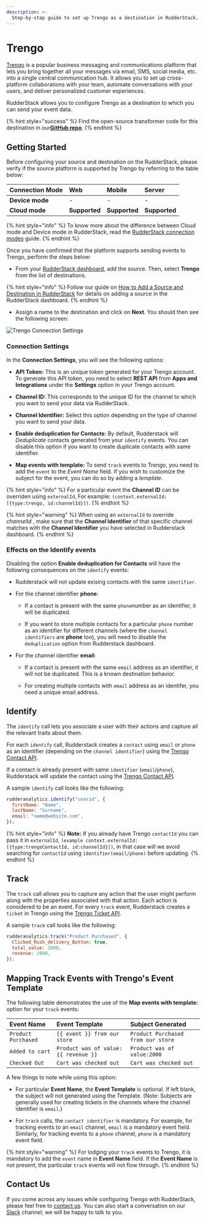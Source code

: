 ```yaml
---
description: >-
  Step-by-step guide to set up Trengo as a destination in RudderStack.
---
```


# Trengo

[Trengo](https://trengo.com/en) is a popular business messaging and communications platform that lets you bring together all your messages via email, SMS, social media, etc. into a single central communication hub. It allows you to set up cross-platform collaborations with your team, automate conversations with your users, and deliver personalized customer experiences.

RudderStack allows you to configure Trengo as a destination to which you can send your event data.

{% hint style="success" %}
Find the open-source transformer code for this destination in our[**GitHub repo**](https://github.com/rudderlabs/rudder-transformer/tree/master/v0/destinations/trengo).
{% endhint %}

## Getting Started

Before configuring your source and destination on the RudderStack, please verify if the source platform is supported by Trengo by referring to the table below:

| **Connection Mode** | **Web** | **Mobile** | **Server** |
| :--- | :--- | :--- | :--- |
| **Device mode** | - | - | - |
| **Cloud** **mode** | **Supported** | **Supported** | **Supported** |

{% hint style="info" %}
To know more about the difference between Cloud mode and Device mode in RudderStack, read the [RudderStack connection modes](https://docs.rudderstack.com/get-started/rudderstack-connection-modes) guide.
{% endhint %}

Once you have confirmed that the platform supports sending events to Trengo, perform the steps below:

- From your [RudderStack dashboard](https://app.rudderlabs.com/), add the source. Then, select **Trengo** from the list of destinations.

{% hint style="info" %}
Follow our guide on [How to Add a Source and Destination in RudderStack](https://docs.rudderstack.com/how-to-guides/adding-source-and-destination-rudderstack) for details on adding a source in the RudderStack dashboard.
{% endhint %}

- Assign a name to the destination and click on **Next**. You should then see the following screen:

![Trengo Connection Settings](../.gitbook/assets/trengo-config.png)

### Connection Settings

In the **Connection Settings**, you will see the following options:

- **API Token:** This is an unique token generated for your Trengo account. To generate this API token, you need to select **REST API** from **Apps and Integrations** under the **Settings** option in your Trengo account.

- **Channel ID:** This corresponds to the unique ID for the channel to which you want to send your data via RudderStack.

- **Channel Identifier:** Select this option depending on the type of channel you want to send your data.

- **Enable deduplication for Contacts:** By default, Rudderstack will _Deduplicate_ contacts generated from your `identify` events. You can disable this option if you want to create duplicate contacts with same identifier.

- **Map events with template:** To send `track` events to Trengo, you need to add the `event` to the _Event Name_ field. If you wish to customize the subject for the event, you can do so by adding a _template_.

{% hint style="info" %}
For a particular event the **Channel ID** can be overriden using `externalId`, For example: `(context.externalId: [{type:trengo, id:channelId}])`.
{% endhint %}

{% hint style="warning" %}
When using an `externalId` to override _channelId_ , make sure that the **Channel Identifier** of that specific channel matches with the **Channel Identifier** you have selected in Rudderstack dashboard.
{% endhint %}


### Effects on the Identify events

Disabling the option **Enable deduplication for Contacts** will have the following consequences on the `identify` events:

- Rudderstack will not update exising contacts with the same `identifier`.

- For the channel identifier **phone**:

  - If a contact is present with the same `phone`number as an identifier, it will be duplicated.

  - If you want to store multiple contacts for a particular `phone` number as an identifier for different channels (where the `channel identifiers` are **phone** too), you will need to disable the `deduplication` option from Rudderstack dashboard.


- For the channel identifier **email**:
  
  - If a contact is present with the same `email` address as an identifier, it will not be duplicated. This is a known destination behavior.

  - For creating multiple contacts with `email` address as an identifer, you need a unique email address.


## Identify

The `identify` call lets you associate a user with their actions and capture all the relevant traits about them. 

For each `identify` call, Rudderstack creates a `contact` using `email` or `phone` as an identifier (depending on the `channel identifier`) using the [Trengo Contact API](https://developers.trengo.com/reference#create-update-a-user).

If a contact is already present with same `identifier` (`email`/`phone`), Rudderstack will update the contact using the [Trengo Contact API](https://developers.trengo.com/reference#update-a-user-1).

A sample `identify` call looks like the following:

```javascript
rudderanalytics.identify("userid", {
  firstName: "Name",
  lastName: "Surname",
  email: "name@website.com",
});
```

{% hint style="info" %}
**Note:** If you already have Trengo `contactId` you can pass it in `externalId`, `(example context.externalId: [{type:trengoContactId, id:channelId}])`, in that case will we avoid searching for `contactId` using `identifier(email/phone)` before updating.
{% endhint %}

## Track

The `track` call allows you to capture any action that the user might perform along with the properties associated with that action. Each action is considered to be an event. For every `track` event, Rudderstack creates a `ticket` in Trengo using the [Trengo Ticket API](https://developers.trengo.com/reference#create-a-ticket).

A sample `track` call looks like the following:

```javascript
rudderanalytics.track("Product Purchased", {
  Clicked_Rush_delivery_Button: true,
  total_value: 2000,
  revenue: 2000,
});
```

## Mapping Track Events with Trengo's Event Template

The following table demonstrates the use of the **Map events with template:** option for your `track` events:

| **Event Name**      | **Event Template**                   | **Subject Generated**              |
| :------------------ | :----------------------------------- | :--------------------------------- |
| `Product Purchased` | `{{ event }} from our store`         | `Product Purchased from our store` |
| `Added to cart`     | `Product was of value:{{ revenue }}` | `Product was of value:2000`        |
| `Checked Out`       | `Cart was checked out`               | `Cart was checked out`             |

A few things to note while using this option:

- For particular **Event Name**, the **Event Template** is optional. If left blank, the subject will not generated using the Template. (Note: Subjects are generally used for creating tickets in the channels where the channel identifier is `email`.)

- For `track` calls, the `contact identifier` is mandatory. For example, for tracking events to an `email` channel, `email` is a mandatory event field. Similarly, for tracking events to a `phone` channel, `phone` is a mandatory event field.


{% hint style="warning" %}
For lodging your `track` events to Trengo, it is mandatory to add the `event` name in **Event Name** field. If the **Event Name** is not present, the particular `track` events will not flow through.
{% endhint %}

## Contact Us
If you come across any issues while configuring Trengo with RudderStack, please feel free to [contact us](mailto:docs@rudderstack.com). You can also start a conversation on our [Slack](https://resources.rudderstack.com/join-rudderstack-slack) channel; we will be happy to talk to you.
